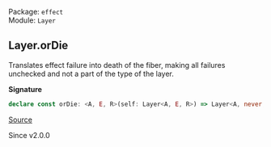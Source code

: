 Package: `effect`<br />
Module: `Layer`<br />

## Layer.orDie

Translates effect failure into death of the fiber, making all failures
unchecked and not a part of the type of the layer.

**Signature**

```ts
declare const orDie: <A, E, R>(self: Layer<A, E, R>) => Layer<A, never, R>
```

[Source](https://github.com/Effect-TS/effect/tree/main/packages/effect/src/Layer.ts#L539)

Since v2.0.0